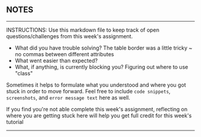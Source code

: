 ## NOTES

-----------
INSTRUCTIONS:
Use this markdown file to keep track of open questions/challenges from this week's assignment.
- What did you have trouble solving?
    The table border was a little tricky ~ no commas between different attributes
- What went easier than expected?
- What, if anything, is currently blocking you?
    Figuring out where to use "class" 

Sometimes it helps to formulate what you understood and where you got stuck in order to move forward. Feel free to include `code snippets`, `screenshots`, and `error message text` here as well.

If you find you're not able complete this week's assignment, reflecting on where you are getting stuck here will help you get full credit for this week's tutorial

------------
